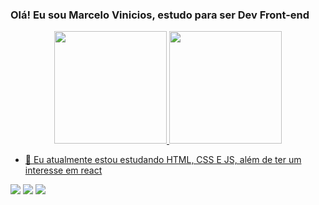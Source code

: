 ### Olá! Eu sou Marcelo Vinicios, estudo para ser Dev Front-end

<div align="center">
  <a href="https://github.com/MarceloVinicios">
  <img height="180em" src="https://github-readme-stats.vercel.app/api?username=MarceloVinicios&show_icons=true&theme=dark&include_all_commits=true&count_private=true"/>
  <img height="180em" src="https://github-readme-stats.vercel.app/api/top-langs/?username=MarceloVinicios&layout=compact&langs_count=7&theme=dark"/>
</div>


- 🌱 Eu atualmente estou estudando HTML, CSS E JS, além de ter um interesse em react

 <div>
  
  <a href="https://www.instagram.com/mvnc_/" target="_blank"><img src="https://img.shields.io/badge/-Instagram-%23E4405F?style=for-the-badge&logo=instagram&logoColor=white" target="_blank"></a>
  <a href = "mailto:marcelo1.dev@gmail.com"><img src="https://img.shields.io/badge/-Gmail-%23333?style=for-the-badge&logo=gmail&logoColor=white" target="_blank"></a>
  <a href="https://www.linkedin.com/in/marcelo-vinicios-818045176/" target="_blank"><img src="https://img.shields.io/badge/-LinkedIn-%230077B5?style=for-the-badge&logo=linkedin&logoColor=white" target="_blank"></a> 
   
  </div>
